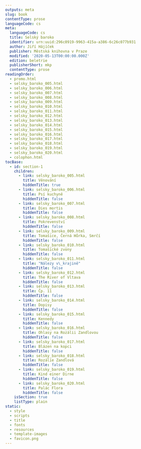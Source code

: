```yaml
---
outputs: meta
slug: book
contentType: prose
languageCode: cs
meta:
  languageCode: cs
  title: Selský baroko
  identifier: urn:uuid:296c0919-9963-415a-a386-6c26c077b931
  author: Jiří Hájíček
  publisher: Městská knihovna v Praze
  modified: '2020-05-13T00:00:00.000Z'
  edition: beletrie
  publisherShort: mkp
  contentType: prose
readingOrder:
  - promo.html
  - selsky_baroko_005.html
  - selsky_baroko_006.html
  - selsky_baroko_007.html
  - selsky_baroko_008.html
  - selsky_baroko_009.html
  - selsky_baroko_010.html
  - selsky_baroko_011.html
  - selsky_baroko_012.html
  - selsky_baroko_013.html
  - selsky_baroko_014.html
  - selsky_baroko_015.html
  - selsky_baroko_016.html
  - selsky_baroko_017.html
  - selsky_baroko_018.html
  - selsky_baroko_019.html
  - selsky_baroko_020.html
  - colophon.html
tocBase:
  - id: section-1
    children:
      - link: selsky_baroko_005.html
        title: Věnování
        hiddenTitle: true
      - link: selsky_baroko_006.html
        title: Psí kuchyně
        hiddenTitle: false
      - link: selsky_baroko_007.html
        title: Dies mortis
        hiddenTitle: false
      - link: selsky_baroko_008.html
        title: Pokrevenství
        hiddenTitle: false
      - link: selsky_baroko_009.html
        title: Tomašice, Černá Hůrka, Smrčí
        hiddenTitle: false
      - link: selsky_baroko_010.html
        title: Tomašické zvony
        hiddenTitle: false
      - link: selsky_baroko_011.html
        title: "Nálezy v\_krajině"
        hiddenTitle: false
      - link: selsky_baroko_012.html
        title: The River of Vltava
        hiddenTitle: false
      - link: selsky_baroko_013.html
        title: Čp. 11
        hiddenTitle: false
      - link: selsky_baroko_014.html
        title: Dopisy
        hiddenTitle: false
      - link: selsky_baroko_015.html
        title: Kennedy
        hiddenTitle: false
      - link: selsky_baroko_016.html
        title: Ohlasy na Rozálii Zandlovou
        hiddenTitle: false
      - link: selsky_baroko_017.html
        title: Blázen na kopci
        hiddenTitle: false
      - link: selsky_baroko_018.html
        title: Rozálie Zandlová
        hiddenTitle: false
      - link: selsky_baroko_019.html
        title: Kind einer Dirne
        hiddenTitle: false
      - link: selsky_baroko_020.html
        title: Palác Flora
        hiddenTitle: false
    isSection: true
    listType: plain
static:
  - style
  - scripts
  - title
  - fonts
  - resources
  - template-images
  - favicon.png
---
```

